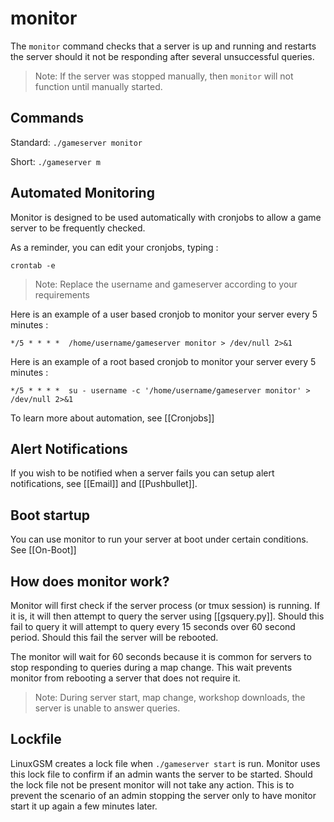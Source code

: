 # monitor

The `monitor` command checks that a server is up and running and restarts the server should it not be responding after several unsuccessful queries.

> Note: If the server was stopped manually, then `monitor` will not function until manually started.

## Commands

Standard: `./gameserver monitor`

Short: `./gameserver m`

## Automated Monitoring

Monitor is designed to be used automatically with cronjobs to allow a game server to be frequently checked.

As a reminder, you can edit your cronjobs, typing :

```text
crontab -e
```

> Note: Replace the username and gameserver according to your requirements

Here is an example of a user based cronjob to monitor your server every 5 minutes :

```text
*/5 * * * *  /home/username/gameserver monitor > /dev/null 2>&1
```

Here is an example of a root based cronjob to monitor your server every 5 minutes :

```text
*/5 * * * *  su - username -c '/home/username/gameserver monitor' > /dev/null 2>&1
```

To learn more about automation, see \[\[Cronjobs\]\]

## Alert Notifications

If you wish to be notified when a server fails you can setup alert notifications, see \[\[Email\]\] and \[\[Pushbullet\]\].

## Boot startup

You can use monitor to run your server at boot under certain conditions. See \[\[On-Boot\]\]

## How does monitor work?

Monitor will first check if the server process \(or tmux session\) is running. If it is, it will then attempt to query the server using \[\[gsquery.py\]\]. Should this fail to query it will attempt to query every 15 seconds over 60 second period. Should this fail the server will be rebooted.

The monitor will wait for 60 seconds because it is common for servers to stop responding to queries during a map change. This wait prevents monitor from rebooting a server that does not require it.

> Note: During server start, map change, workshop downloads, the server is unable to answer queries.

## Lockfile

LinuxGSM creates a lock file when `./gameserver start` is run. Monitor uses this lock file to confirm if an admin wants the server to be started. Should the lock file not be present monitor will not take any action. This is to prevent the scenario of an admin stopping the server only to have monitor start it up again a few minutes later.

